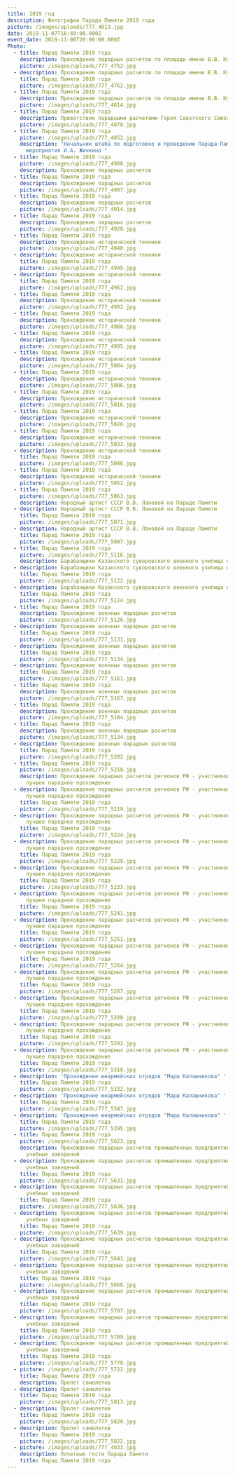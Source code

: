 ```yaml
---
title: 2019 год
description: Фотографии Парада Памяти 2019 года
picture: /images/uploads/777_4813.jpg
date: 2019-11-07T16:49:00.000Z
event_date: 2019-11-06T20:00:00.000Z
Photo:
  - title: Парад Памяти 2019 года
    description: Прохождение парадных расчетов по площади имени В.В. Куйбышева
    picture: /images/uploads/777_4752.jpg
  - description: Прохождение парадных расчетов по площади имени В.В. Куйбышева
    title: Парад Памяти 2019 года
    picture: /images/uploads/777_4762.jpg
  - title: Парад Памяти 2019 года
    description: Прохождение парадных расчетов по площади имени В.В. Куйбышева
    picture: /images/uploads/777_4814.jpg
  - title: Парад Памяти 2019 года
    description: Приветствие парадными расчетами Героя Советского Союза В.И. Чудайкина
    picture: /images/uploads/777_4878.jpg
  - title: Парад Памяти 2019 года
    picture: /images/uploads/777_4852.jpg
    description: "Начальник штаба по подготовке и проведению Парада Памяти, режиссер
      мероприятия И.А. Жичкина "
  - title: Парад Памяти 2019 года
    picture: /images/uploads/777_4900.jpg
    description: Прохождение парадных расчетов
  - title: Парад Памяти 2019 года
    description: Прохождение парадных расчетов
    picture: /images/uploads/777_4907.jpg
  - title: Парад Памяти 2019 года
    description: Прохождение парадных расчетов
    picture: /images/uploads/777_4914.jpg
  - title: Парад Памяти 2019 года
    description: Прохождение парадных расчетов
    picture: /images/uploads/777_4920.jpg
  - title: Парад Памяти 2019 года
    description: Прохождение исторической техники
    picture: /images/uploads/777_4940.jpg
  - description: Прохождение исторической техники
    title: Парад Памяти 2019 года
    picture: /images/uploads/777_4945.jpg
  - description: Прохождение исторической техники
    title: Парад Памяти 2019 года
    picture: /images/uploads/777_4962.jpg
  - title: Парад Памяти 2019 года
    description: Прохождение исторической техники
    picture: /images/uploads/777_4982.jpg
  - title: Парад Памяти 2019 года
    description: Прохождение исторической техники
    picture: /images/uploads/777_4988.jpg
  - title: Парад Памяти 2019 года
    description: Прохождение исторической техники
    picture: /images/uploads/777_4995.jpg
  - title: Парад Памяти 2019 года
    description: Прохождение исторической техники
    picture: /images/uploads/777_5004.jpg
  - title: Парад Памяти 2019 года
    description: Прохождение исторической техники
    picture: /images/uploads/777_5006.jpg
  - title: Парад Памяти 2019 года
    description: Прохождение исторической техники
    picture: /images/uploads/777_5016.jpg
  - title: Парад Памяти 2019 года
    description: Прохождение исторической техники
    picture: /images/uploads/777_5026.jpg
  - title: Парад Памяти 2019 года
    description: Прохождение исторической техники
    picture: /images/uploads/777_5033.jpg
  - description: Прохождение исторической техники
    title: Парад Памяти 2019 года
    picture: /images/uploads/777_5046.jpg
  - title: Парад Памяти 2019 года
    description: Прохождение исторической техники
    picture: /images/uploads/777_5052.jpg
  - title: Парад Памяти 2019 года
    picture: /images/uploads/777_5063.jpg
    description: Народный артист СССР В.В. Лановой на Параде Памяти
  - description: Народный артист СССР В.В. Лановой на Параде Памяти
    title: Парад Памяти 2019 года
    picture: /images/uploads/777_5071.jpg
  - description: Народный артист СССР В.В. Лановой на Параде Памяти
    title: Парад Памяти 2019 года
    picture: /images/uploads/777_5097.jpg
  - title: Парад Памяти 2019 года
    picture: /images/uploads/777_5116.jpg
    description: Барабанщики Казанского суворовского военного училища на Параде Памяти
  - description: Барабанщики Казанского суворовского военного училища на Параде Памяти
    title: Парад Памяти 2019 года
    picture: /images/uploads/777_5122.jpg
  - description: Барабанщики Казанского суворовского военного училища на Параде Памяти
    title: Парад Памяти 2019 года
    picture: /images/uploads/777_5124.jpg
  - title: Парад Памяти 2019 года
    description: Прохождение военных парадных расчетов
    picture: /images/uploads/777_5126.jpg
  - description: Прохождение военных парадных расчетов
    title: Парад Памяти 2019 года
    picture: /images/uploads/777_5131.jpg
  - description: Прохождение военных парадных расчетов
    title: Парад Памяти 2019 года
    picture: /images/uploads/777_5134.jpg
  - description: Прохождение военных парадных расчетов
    title: Парад Памяти 2019 года
    picture: /images/uploads/777_5161.jpg
  - title: Парад Памяти 2019 года
    description: Прохождение военных парадных расчетов
    picture: /images/uploads/777_5167.jpg
  - title: Парад Памяти 2019 года
    description: Прохождение военных парадных расчетов
    picture: /images/uploads/777_5184.jpg
  - title: Парад Памяти 2019 года
    description: Прохождение военных парадных расчетов
    picture: /images/uploads/777_5134.jpg
  - description: Прохождение военных парадных расчетов
    title: Парад Памяти 2019 года
    picture: /images/uploads/777_5202.jpg
  - title: Парад Памяти 2019 года
    picture: /images/uploads/777_5218.jpg
    description: Прохождение парадных расчетов регионов РФ - участников конкурса на
      лучшее парадное прохождение
  - description: Прохождение парадных расчетов регионов РФ - участников конкурса на
      лучшее парадное прохождение
    title: Парад Памяти 2019 года
    picture: /images/uploads/777_5219.jpg
  - description: Прохождение парадных расчетов регионов РФ - участников конкурса на
      лучшее парадное прохождение
    title: Парад Памяти 2019 года
    picture: /images/uploads/777_5224.jpg
  - description: Прохождение парадных расчетов регионов РФ - участников конкурса на
      лучшее парадное прохождение
    title: Парад Памяти 2019 года
    picture: /images/uploads/777_5229.jpg
  - description: Прохождение парадных расчетов регионов РФ - участников конкурса на
      лучшее парадное прохождение
    title: Парад Памяти 2019 года
    picture: /images/uploads/777_5233.jpg
  - description: Прохождение парадных расчетов регионов РФ - участников конкурса на
      лучшее парадное прохождение
    title: Парад Памяти 2019 года
    picture: /images/uploads/777_5241.jpg
  - description: Прохождение парадных расчетов регионов РФ - участников конкурса на
      лучшее парадное прохождение
    title: Парад Памяти 2019 года
    picture: /images/uploads/777_5251.jpg
  - description: Прохождение парадных расчетов регионов РФ - участников конкурса на
      лучшее парадное прохождение
    title: Парад Памяти 2019 года
    picture: /images/uploads/777_5264.jpg
  - description: Прохождение парадных расчетов регионов РФ - участников конкурса на
      лучшее парадное прохождение
    title: Парад Памяти 2019 года
    picture: /images/uploads/777_5287.jpg
  - description: Прохождение парадных расчетов регионов РФ - участников конкурса на
      лучшее парадное прохождение
    title: Парад Памяти 2019 года
    picture: /images/uploads/777_5288.jpg
  - description: Прохождение парадных расчетов регионов РФ - участников конкурса на
      лучшее парадное прохождение
    title: Парад Памяти 2019 года
    picture: /images/uploads/777_5292.jpg
  - description: Прохождение парадных расчетов регионов РФ - участников конкурса на
      лучшее парадное прохождение
    title: Парад Памяти 2019 года
    picture: /images/uploads/777_5318.jpg
  - description: 'Прохождение юнармейских отрядов "Марш Калашникова" '
    title: Парад Памяти 2019 года
    picture: /images/uploads/777_5332.jpg
  - description: 'Прохождение юнармейских отрядов "Марш Калашникова" '
    title: Парад Памяти 2019 года
    picture: /images/uploads/777_5347.jpg
  - description: 'Прохождение юнармейских отрядов "Марш Калашникова" '
    title: Парад Памяти 2019 года
    picture: /images/uploads/777_5395.jpg
  - title: Парад Памяти 2019 года
    picture: /images/uploads/777_5623.jpg
    description: Прохождение парадных расчетов промышленных предприятий и высших
      учебных заведений
  - description: Прохождение парадных расчетов промышленных предприятий и высших
      учебных заведений
    title: Парад Памяти 2019 года
    picture: /images/uploads/777_5631.jpg
  - description: Прохождение парадных расчетов промышленных предприятий и высших
      учебных заведений
    title: Парад Памяти 2019 года
    picture: /images/uploads/777_5636.jpg
  - description: Прохождение парадных расчетов промышленных предприятий и высших
      учебных заведений
    title: Парад Памяти 2019 года
    picture: /images/uploads/777_5639.jpg
  - description: Прохождение парадных расчетов промышленных предприятий и высших
      учебных заведений
    title: Парад Памяти 2019 года
    picture: /images/uploads/777_5641.jpg
  - description: Прохождение парадных расчетов промышленных предприятий и высших
      учебных заведений
    title: Парад Памяти 2019 года
    picture: /images/uploads/777_5668.jpg
  - description: Прохождение парадных расчетов промышленных предприятий и высших
      учебных заведений
    title: Парад Памяти 2019 года
    picture: /images/uploads/777_5707.jpg
  - description: Прохождение парадных расчетов промышленных предприятий и высших
      учебных заведений
    title: Парад Памяти 2019 года
    picture: /images/uploads/777_5709.jpg
  - description: Прохождение парадных расчетов промышленных предприятий и высших
      учебных заведений
    title: Парад Памяти 2019 года
    picture: /images/uploads/777_5779.jpg
  - picture: /images/uploads/777_5722.jpg
    title: Парад Памяти 2019 года
    description: Пролет самолетов
  - description: Пролет самолетов
    title: Парад Памяти 2019 года
    picture: /images/uploads/777_5813.jpg
  - description: Пролет самолетов
    title: Парад Памяти 2019 года
    picture: /images/uploads/777_5820.jpg
  - description: Пролет самолетов
    title: Парад Памяти 2019 года
    picture: /images/uploads/777_5822.jpg
  - picture: /images/uploads/777_4833.jpg
    description: Почетные гости Парада Памяти
    title: Парад Памяти 2019 года
---
```

